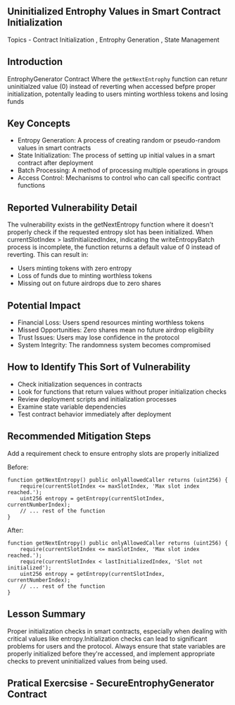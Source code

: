 ## Uninitialized Entrophy Values in Smart Contract Initialization

Topics - Contract Initialization , Entrophy Generation , State Management

## Introduction 

EntrophyGenerator Contract Where the `getNextEntrophy` function can retunr uninitialzed value (0) instead of reverting when accessed befpre proper initialization, potentally leading to users minting worthless tokens and losing funds


## Key Concepts

- Entropy Generation: A process of creating random or pseudo-random values in smart contracts
- State Initialization: The process of setting up initial values in a smart contract after deployment
- Batch Processing: A method of processing multiple operations in groups
- Access Control: Mechanisms to control who can call specific contract functions


## Reported Vulnerability Detail

The vulnerability exists in the getNextEntropy function where it doesn't properly check if the requested entropy slot has been initialized. When currentSlotIndex > lastInitializedIndex, indicating the writeEntropyBatch process is incomplete, the function returns a default value of 0 instead of reverting. This can result in:
- Users minting tokens with zero entropy
- Loss of funds due to minting worthless tokens
- Missing out on future airdrops due to zero shares


## Potential Impact

- Financial Loss: Users spend resources minting worthless tokens
- Missed Opportunities: Zero shares mean no future airdrop eligibility
- Trust Issues: Users may lose confidence in the protocol
- System Integrity: The randomness system becomes compromised

## How to Identify This Sort of Vulnerability

- Check initialization sequences in contracts
- Look for functions that return values without proper initialization checks
- Review deployment scripts and initialization processes
- Examine state variable dependencies
- Test contract behavior immediately after deployment

## Recommended Mitigation Steps

Add a requirement check to ensure entrophy slots are properly initialized

Before:
```solidity
function getNextEntropy() public onlyAllowedCaller returns (uint256) {
    require(currentSlotIndex <= maxSlotIndex, 'Max slot index reached.');
    uint256 entropy = getEntropy(currentSlotIndex, currentNumberIndex);
    // ... rest of the function
}

```

After:

```solidity
function getNextEntropy() public onlyAllowedCaller returns (uint256) {
    require(currentSlotIndex <= maxSlotIndex, 'Max slot index reached.');
    require(currentSlotIndex < lastInitializedIndex, 'Slot not initialized');
    uint256 entropy = getEntropy(currentSlotIndex, currentNumberIndex);
    // ... rest of the function
}

```

## Lesson Summary

Proper initialization checks in smart contracts, especially when dealing with critical values like entropy.Initialization checks can lead to significant problems for users and the protocol. Always ensure that state variables are properly initialized before they're accessed, and implement appropriate checks to prevent uninitialized values from being used.

## Pratical Exercsise - SecureEntrophyGenerator Contract

